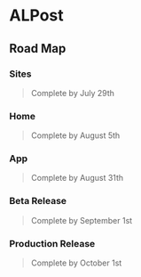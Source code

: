 # ALPost

## Road Map

### Sites

> Complete by July 29th

### Home

> Complete by August 5th

### App

> Complete by August 31th

### Beta Release

> Complete by September 1st

### Production Release

> Complete by October 1st
